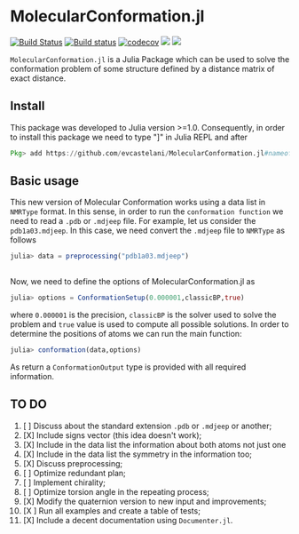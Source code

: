 # MolecularConformation.jl

[![Build Status](https://travis-ci.com/evcastelani/MolecularConformation.jl.svg?branch=master)](https://travis-ci.com/evcastelani/MolecularConformation.jl)
[![Build status](https://ci.appveyor.com/api/projects/status/rxequ5lhhisgw196/branch/master?svg=true)](https://ci.appveyor.com/project/evcastelani/molecularconformation-jl/branch/master)
[![codecov](https://codecov.io/gh/evcastelani/MolecularConformation.jl/branch/master/graph/badge.svg)](https://codecov.io/gh/evcastelani/MolecularConformation.jl)
[![](https://img.shields.io/badge/docs-stable-blue.svg)](https://evcastelani.github.io/MolecularConformation.jl/stable)
[![](https://img.shields.io/badge/docs-dev-blue.svg)](https://evcastelani.github.io/MolecularConformation.jl/dev)

`MolecularConformation.jl` is a Julia Package which can be used to solve the conformation problem of some structure defined by a distance matrix of exact distance.

## Install 




This package was developed to Julia version >=1.0. Consequently, in order to install this package we need to type "]" in Julia REPL and after 

```julia
Pkg> add https://github.com/evcastelani/MolecularConformation.jl#nameofbranch
```

## Basic usage





This new version of Molecular Conformation works using a data list in `NMRType` format. In this sense, in order to run the `conformation function` we need to read a `.pdb` or `.mdjeep` file. For example, let us consider the `pdb1a03.mdjeep`. In this case, we need convert the `.mdjeep` file to `NMRType` as follows 

```julia
julia> data = preprocessing("pdb1a03.mdjeep") 
    
```
  
 Now,  we need to define the options of MolecularConformation.jl as 
  
```julia
julia> options = ConformationSetup(0.000001,classicBP,true)
```
where `0.000001` is the precision,  `classicBP` is the solver used to solve the problem and `true` value is used to compute all possible solutions.  In order to determine the positions  of atoms we can run the main function:
 
```julia
julia> conformation(data,options)
```
As return a `ConformationOutput` type is provided with all required information.

## TO DO



1. [ ] Discuss about the standard extension `.pdb` or `.mdjeep` or another; 
1. [X] Include signs vector (this idea doesn't work);
1. [X] Include in the data list the information about both atoms not just one 
1. [X] Include in the data list the symmetry in the information too;
1. [X] Discuss preprocessing;
1. [ ] Optimize redundant plan;
1. [ ] Implement chirality;
1. [ ] Optimize torsion angle in the repeating process;
1. [X] Modify the quaternion version to new input and improvements;
1. [X ] Run all examples and create a table of tests;
1. [X] Include a decent documentation using `Documenter.jl`.

